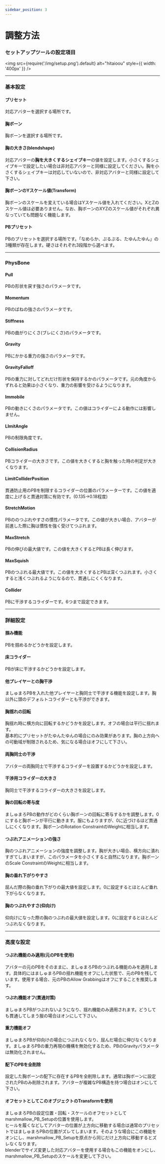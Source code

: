 ```yaml
---
sidebar_position: 3
---
```


# 調整方法
### セットアップツールの設定項目

<img
  src={require('/img/setup.png').default}
  alt="hitaioou"
  style={{ width: '400px' }}
/>

---
### 基本設定  

#### プリセット
対応アバターを選択する場所です。

#### 胸ボーン  
胸ボーンを選択する場所です。

#### 胸の大きさ(blendshape)  
対応アバターの**胸を大きくするシェイプキー**の値を設定します。小さくするシェイプキーで設定したい場合は非対応アバターと同様に設定してください。胸を小さくするシェイプキーは対応していないので、非対応アバターと同様に設定して下さい。

#### 胸ボーンのYスケール値(Transform)  
胸ボーンのスケールを変えている場合はYスケール値を入れてください。XとZのスケール値は必要ありません。なお、胸ボーンのXYZのスケール値がそれぞれ異なっていても問題なく機能します。

#### PBプリセット  
PBのプリセットを選択する場所です。「なめらか、ぷるぷる、たゆんたゆん」の3種類が存在します。硬さはそれぞれ3段階から選べます。

---

### PhysBone  

#### Pull  
PBの形状を戻す強さのパラメータです。

#### Momentum  
PBのばねの強さのパラメータです。

#### Stiffness  
PBの曲がりにくさ(ブレにくさ)のパラメータです。  

#### Gravity  
PBにかかる重力の強さのパラメータです。

#### GravityFalloff  
PBの重力に対してどれだけ形状を保持するかのパラメータです。元の角度からずれると効果は小さくなり、重力の影響を受けるようになります。

#### Immobile  
PBの動きにくさのパラメータです。この値はコライダーによる動作には影響しません。

#### LImitAngle  
PBの制限角度です。

#### CollisionRadius  
PBコライダーの大きさです。この値を大きくすると胸を触った時の判定が大きくなります。

#### LimitColliderPosition  
貫通防止用のPBを制限するコライダーの位置のパラメーターです。この値を適度に上げると貫通対策に有効です。(0.135→0.18程度)

#### StretchMotion  
PBののつぶれやすさの慣性パラメータです。この値が大きい場合、アバターが前進した際に胸は慣性を強く受けてつぶれます。

#### MaxStretch  
PBの伸びの最大値です。この値を大きくするとPBは長く伸びます。

#### MaxSquish  
PBのつぶれる最大値です。この値を大きくするとPBは深くつぶれます。小さくすると浅くつぶれるようになるので、貫通しにくくなります。

#### Collider  
PBに干渉するコライダーです。6つまで設定できます。

---

### 詳細設定 

#### 掴み機能  
PBを掴めるかどうかを設定します。

#### 床コライダー  
PBが床に干渉するかどうかを設定します。

#### 他プレイヤーとの胸干渉  
ましゅまろPBを入れた他プレイヤーと胸同士で干渉する機能を設定します。胸以外に頭のデフォルトコライダーとも干渉ができます。

#### 胸揺れの回転  
胸揺れ時に横方向に回転するかどうかを設定します。オフの場合は平行に揺れます。  
基本的にプリセットがたゆんたゆんの場合にのみ効果があります。胸の上方向への可動域が制限されるため、気になる場合はオフにして下さい。

#### 両胸同士の干渉  
アバターの両胸同士で干渉するコライダーを設置するかどうかを設定します。

#### 干渉用コライダーの大きさ  
胸同士で干渉するコライダーの大きさを設定します。

#### 胸の回転の寄与度   
ましゅまろPBの動作がどのくらい胸ボーンの回転に寄与するかを調整します。0にすると胸ボーンが平行に動きます。服にもよりますが、0に近づけるほど貫通しにくくなります。胸ボーンのRotation ConstraintのWeightに相当します。

#### つぶれアニメーションの強さ  
胸のつぶれアニメーションの強度を調整します。胸が大きい場合、横方向に潰れすぎてしまいますが、このパラメータを小さくすると自然になります。胸ボーンのScale ConstraintのWeightに相当します。

#### 胸の垂れ下がりやすさ  
屈んだ際の胸の垂れ下がりの最大値を設定します。0に設定するとほとんど垂れ下がらなくなります。

#### 胸のつぶれやすさ(仰向け)
仰向けになった際の胸のつぶれの最大値を設定します。0に設定するとほとんどつぶれなくなります。

---

### 高度な設定
#### つぶれ機能のみ適用(元のPBを使用)  
アバターの元のPBをそのままに、ましゅまろPBのつぶれる機能のみを適用します。具体的にはましゅまろPBの揺れ機能をオフにした状態で、元のPBを残しています。使用する場合、元のPBのAllow Grabbingはオフにすることを推奨します。

#### つぶれ機能オフ(貫通対策)  
ましゅまろPBがつぶれないようになり、揺れ機能のみ適用されます。どうしても貫通してしまう服の場合はオンにして下さい。

#### 重力機能オフ  
ましゅまろPBが仰向けの場合につぶれなくなり、屈んだ場合に伸びなくなります。ましゅまろPBの重力再現の機構を無効化するため、PBのGravityパラメータは無効化されません。

#### 配下のPBを全削除  
設定した胸ボーンの配下に存在するPBを全削除します。通常は胸ボーンに設定されたPBのみ削除されます。アバターが複雑なPB構造を持つ場合はオンにして下さい。

#### オフセットとしてこのオブジェクトのTransformを使用  
ましゅまろPBの設定位置・回転・スケールのオフセットとしてmarshmallow_PB_Setupの位置を使用します。  
ヒールを履くなどしてアバターの位置が上方向に移動する場合は通常のプリセットではましゅまろPBの位置がズレてしまいます。そのような場合にこの機能をオンにし、marshmallow_PB_Setupを原点から同じだけ上方向に移動するとズレなくなります。  
blenderでサイズ変更した対応アバターを使用する場合もこの機能をオンにし、marshmallow_PB_Setupのスケールを変更して下さい。